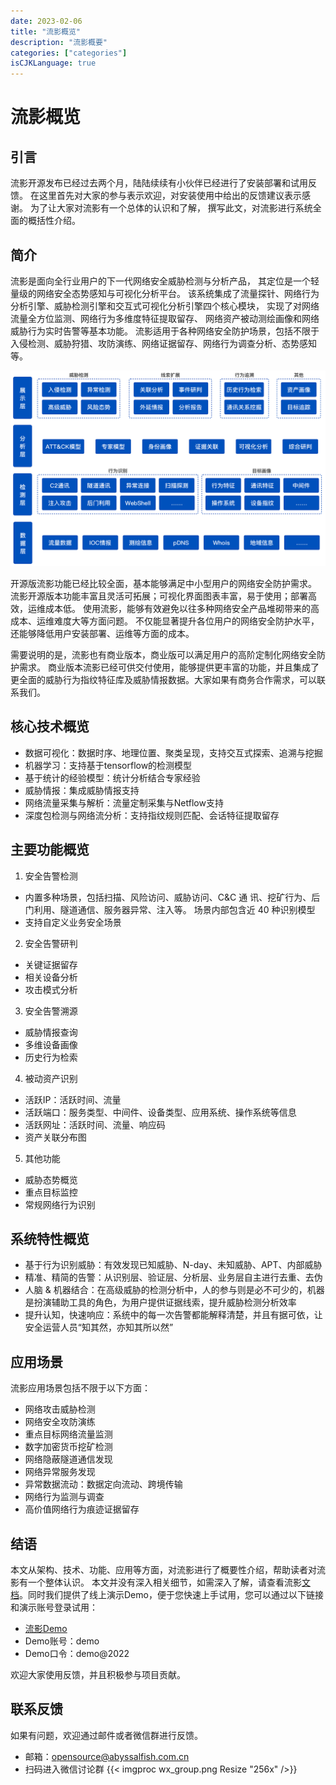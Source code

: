 ```yaml
---
date: 2023-02-06
title: "流影概览"
description: "流影概要"
categories: ["categories"]
isCJKLanguage: true
---
```



# 流影概览

## 引言

流影开源发布已经过去两个月，陆陆续续有小伙伴已经进行了安装部署和试用反馈。
在这里首先对大家的参与表示欢迎，对安装使用中给出的反馈建议表示感谢。
为了让大家对流影有一个总体的认识和了解，
撰写此文，对流影进行系统全面的概括性介绍。

## 简介

流影是面向全行业用户的下一代网络安全威胁检测与分析产品，
其定位是一个轻量级的网络安全态势感知与可视化分析平台。
该系统集成了流量探针、网络行为分析引擎、威胁检测引擎和交互式可视化分析引擎四个核心模块，
实现了对网络流量全方位监测、网络行为多维度特征提取留存、
网络资产被动测绘画像和网络威胁行为实时告警等基本功能。
流影适用于各种网络安全防护场景，包括不限于入侵检测、威胁狩猎、攻防演练、网络证据留存、网络行为调查分析、态势感知等。

![流影架构](/images/liuying/ly_structure.png)

开源版流影功能已经比较全面，基本能够满足中小型用户的网络安全防护需求。
流影开源版本功能丰富且灵活可拓展；可视化界面图表丰富，易于使用；部署高效，运维成本低。
使用流影，能够有效避免以往多种网络安全产品堆砌带来的高成本、运维难度大等方面问题。
不仅能显著提升各位用户的网络安全防护水平，还能够降低用户安装部署、运维等方面的成本。


需要说明的是，流影也有商业版本，商业版可以满足用户的高阶定制化网络安全防护需求。
商业版本流影已经可供交付使用，能够提供更丰富的功能，并且集成了更全面的威胁行为指纹特征库及威胁情报数据。大家如果有商务合作需求，可以联系我们。

## 核心技术概览
* 数据可视化：数据时序、地理位置、聚类呈现，支持交互式探索、追溯与挖掘
* 机器学习：支持基于tensorflow的检测模型
* 基于统计的经验模型：统计分析结合专家经验
* 威胁情报：集成威胁情报支持
* 网络流量采集与解析：流量定制采集与Netflow支持
* 深度包检测与网络流分析：支持指纹规则匹配、会话特征提取留存


## 主要功能概览
1. 安全告警检测
* 内置多种场景，包括扫描、风险访问、威胁访问、C&C 通 讯、挖矿行为、后门利用、隧道通信、服务器异常、注入等。 场景内部包含近 40 种识别模型
* 支持自定义业务安全场景

2. 安全告警研判
* 关键证据留存
* 相关设备分析
* 攻击模式分析

3. 安全告警溯源
* 威胁情报查询
* 多维设备画像
* 历史行为检索

4. 被动资产识别
* 活跃IP：活跃时间、流量
* 活跃端口：服务类型、中间件、设备类型、应用系统、操作系统等信息
* 活跃网址：活跃时间、流量、响应码
* 资产关联分布图

5. 其他功能
* 威胁态势概览
* 重点目标监控
* 常规网络行为识别

## 系统特性概览
* 基于行为识别威胁：有效发现已知威胁、N-day、未知威胁、APT、内部威胁
* 精准、精简的告警：从识别层、验证层、分析层、业务层自主进行去重、去伪
* 人脑 & 机器结合：在高级威胁的检测分析中，人的参与则是必不可少的，机器是扮演辅助工具的角色，为用户提供证据线索，提升威胁检测分析效率
* 提升认知，快速响应：系统中的每一次告警都能解释清楚，并且有据可依，让安全运营人员“知其然，亦知其所以然”

## 应用场景
流影应用场景包括不限于以下方面：
* 网络攻击威胁检测
* 网络安全攻防演练
* 重点目标网络流量监测
* 数字加密货币挖矿检测
* 网络隐蔽隧道通信发现
* 网络异常服务发现
* 异常数据流动：数据定向流动、跨境传输
* 网络行为监测与调查
* 高价值网络行为痕迹证据留存


## 结语
本文从架构、技术、功能、应用等方面，对流影进行了概要性介绍，帮助读者对流影有一个整体认识。
本文并没有深入相关细节，如需深入了解，请查看流影[文档](https://abyssalfish-os.github.io/documentation/)。同时我们提供了线上演示Demo，便于您快速上手试用，您可以通过以下链接和演示账号登录试用：
- [流影Demo](http://101.254.236.75:12280/ui/#/login)
- Demo账号：demo
- Demo口令：demo@2022

欢迎大家使用反馈，并且积极参与项目贡献。

## 联系反馈
如果有问题，欢迎通过邮件或者微信群进行反馈。
- 邮箱：opensource@abyssalfish.com.cn
- 扫码进入微信讨论群
{{< imgproc wx_group.png Resize "256x" />}}

